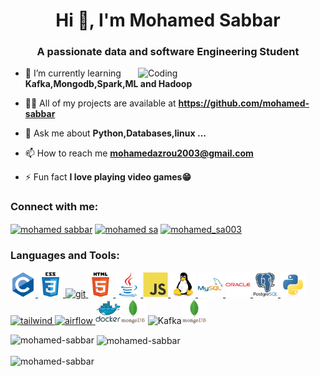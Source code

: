 <h1 align="center">Hi 👋, I'm Mohamed Sabbar</h1>
<h3 align="center">A passionate data and software Engineering Student</h3>

<p align="left"> <img src="https://cdn.dribbble.com/users/1162077/screenshots/3848914/programmer.gif" alt="Coding" align="right" width="300" /> </p>

- 🌱 I’m currently learning **Kafka,Mongodb,Spark,ML and Hadoop**

- 👨‍💻 All of my projects are available at **https://github.com/mohamed-sabbar**

- 💬 Ask me about **Python,Databases,linux ...**

- 📫 How to reach me **mohamedazrou2003@gmail.com**

- ⚡ Fun fact **I love playing video games😁**

<h3 align="left">Connect with me:</h3>
<p align="left">
<a href="https://linkedin.com/in/mohamed sabbar" target="blank"><img align="center" src="https://raw.githubusercontent.com/rahuldkjain/github-profile-readme-generator/master/src/images/icons/Social/linked-in-alt.svg" alt="mohamed sabbar" height="30" width="40" /></a>
<a href="https://fb.com/mohamed sa" target="blank"><img align="center" src="https://raw.githubusercontent.com/rahuldkjain/github-profile-readme-generator/master/src/images/icons/Social/facebook.svg" alt="mohamed sa" height="30" width="40" /></a>
<a href="https://instagram.com/mohamed_sa003" target="blank"><img align="center" src="https://raw.githubusercontent.com/rahuldkjain/github-profile-readme-generator/master/src/images/icons/Social/instagram.svg" alt="mohamed_sa003" height="30" width="40" /></a>
</p>

<h3 align="left">Languages and Tools:</h3>
<p align="left"> <a href="https://www.cprogramming.com/" target="_blank" rel="noreferrer"> <img src="https://raw.githubusercontent.com/devicons/devicon/master/icons/c/c-original.svg" alt="c" width="40" height="40"/> </a> <a href="https://www.w3schools.com/css/" target="_blank" rel="noreferrer"> <img src="https://raw.githubusercontent.com/devicons/devicon/master/icons/css3/css3-original-wordmark.svg" alt="css3" width="40" height="40"/> </a> <a href="https://git-scm.com/" target="_blank" rel="noreferrer"> <img src="https://www.vectorlogo.zone/logos/git-scm/git-scm-icon.svg" alt="git" width="40" height="40"/> </a> <a href="https://www.w3.org/html/" target="_blank" rel="noreferrer"> <img src="https://raw.githubusercontent.com/devicons/devicon/master/icons/html5/html5-original-wordmark.svg" alt="html5" width="40" height="40"/> </a> <a href="https://www.java.com" target="_blank" rel="noreferrer"> <img src="https://raw.githubusercontent.com/devicons/devicon/master/icons/java/java-original.svg" alt="java" width="40" height="40"/> </a> <a href="https://developer.mozilla.org/en-US/docs/Web/JavaScript" target="_blank" rel="noreferrer"> <img src="https://raw.githubusercontent.com/devicons/devicon/master/icons/javascript/javascript-original.svg" alt="javascript" width="40" height="40"/> </a> <a href="https://www.linux.org/" target="_blank" rel="noreferrer"> <img src="https://raw.githubusercontent.com/devicons/devicon/master/icons/linux/linux-original.svg" alt="linux" width="40" height="40"/> </a> <a href="https://www.mysql.com/" target="_blank" rel="noreferrer"> <img src="https://raw.githubusercontent.com/devicons/devicon/master/icons/mysql/mysql-original-wordmark.svg" alt="mysql" width="40" height="40"/> </a> <a href="https://www.oracle.com/" target="_blank" rel="noreferrer"> <img src="https://raw.githubusercontent.com/devicons/devicon/master/icons/oracle/oracle-original.svg" alt="oracle" width="40" height="40"/> </a> <a href="https://www.postgresql.org" target="_blank" rel="noreferrer"> <img src="https://raw.githubusercontent.com/devicons/devicon/master/icons/postgresql/postgresql-original-wordmark.svg" alt="postgresql" width="40" height="40"/> </a> <a href="https://www.python.org" target="_blank" rel="noreferrer"> <img src="https://raw.githubusercontent.com/devicons/devicon/master/icons/python/python-original.svg" alt="python" width="40" height="40"/> </a> <a href="https://tailwindcss.com/" target="_blank" rel="noreferrer"> <img src="https://www.vectorlogo.zone/logos/tailwindcss/tailwindcss-icon.svg" alt="tailwind" width="40" height="40"/> </a> <a href="https://airflow.apache.org/" target="_blank" rel="noreferrer"> <img src="https://camo.githubusercontent.com/b764cfbd6a0ef4390656c4b9b2e3b2f169f22d491b8aaea71ae124dcd5613e61/68747470733a2f2f63646e2e6a7364656c6976722e6e65742f67682f64657669636f6e732f64657669636f6e2f69636f6e732f617061636865616972666c6f772f617061636865616972666c6f772d6f726967696e616c2e737667" alt="airflow" width="30" height="30"/> </a> <a><img src="https://raw.githubusercontent.com/devicons/devicon/master/icons/docker/docker-original-wordmark.svg" alt="Docker" width="40" height="40"></a><a><img src="https://raw.githubusercontent.com/devicons/devicon/master/icons/mongodb/mongodb-original-wordmark.svg" alt="Mongodb" width="40" height="40"></a> <a><img src="[https://raw.githubusercontent.com/devicons/devicon/master/icons/docker/docker-original-wordmark.svg](https://camo.githubusercontent.com/33e9a6b7fcb402487124d1bb0e65a021d0665ef84b23bcaa724dfbcc64fde3e9/68747470733a2f2f7777772e766563746f726c6f676f2e7a6f6e652f6c6f676f732f6170616368655f6b61666b612f6170616368655f6b61666b612d69636f6e2e737667)" alt="Kafka" width="40" height="40"></a><a><img src="https://raw.githubusercontent.com/devicons/devicon/master/icons/mongodb/mongodb-original-wordmark.svg" alt="Mongodb" width="40" height="40"></a> </p>

<p><img align="left" src="https://github-readme-stats.vercel.app/api/top-langs?username=mohamed-sabbar&show_icons=true&locale=en&layout=compact" alt="mohamed-sabbar" /></p>

<p>&nbsp;<img align="center" src="https://github-readme-stats.vercel.app/api?username=mohamed-sabbar&show_icons=true&locale=en" alt="mohamed-sabbar" /></p>

<p><img align="center" src="https://github-readme-streak-stats.herokuapp.com/?user=mohamed-sabbar&" alt="mohamed-sabbar" /></p>
